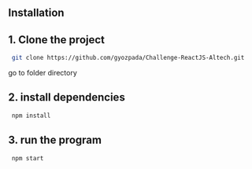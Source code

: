 ## Installation

## 1. Clone the project

```bash
 git clone https://github.com/gyozpada/Challenge-ReactJS-Altech.git
```
go to folder directory

## 2. install dependencies

```bash
 npm install
```

## 3. run the program

```bash
 npm start
```